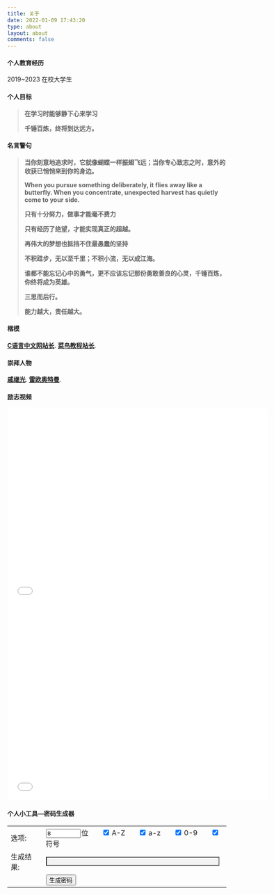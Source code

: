 ```yaml
---
title: 关于
date: 2022-01-09 17:43:20
type: about
layout: about
comments: false
---
```


#### 个人教育经历

2019~2023	在校大学生

#### 个人目标

> **在学习时能够静下心来学习**
>
> **千锤百炼，终将到达远方。**

#### 名言警句

> **当你刻意地追求时，它就像蝴蝶一样振翅飞远；当你专心致志之时，意外的收获已悄悄来到你的身边。**
>
> **When you pursue something deliberately, it flies**
> **away like a butterfly. When you concentrate, unexpected harvest has quietly come to your**
> **side.**
>
> **只有十分努力，做事才能毫不费力**
>
> **只有经历了绝望，才能实现真正的超越。**
>
> **再伟大的梦想也抵挡不住最愚蠢的坚持**
>
> **不积跬步，无以至千里；不积小流，无以成江海。**
>
> **谁都不能忘记心中的勇气，更不应该忘记那份勇敢善良的心灵，千锤百炼，你终将成为英雄。**
>
> **三思而后行。**
>
> **能力越大，责任越大。**

#### 楷模

[**C语言中文网站长**](http://c.biancheng.net/view/8092.html). [**菜鸟教程站长**](https://mp.weixin.qq.com/s/sVtChB0SrwmZIwqr5wJARA).

#### 崇拜人物

[**戚继光**](https://baike.baidu.com/item/%E6%88%9A%E7%BB%A7%E5%85%89/22374?fr=aladdin). [**雷欧奥特曼**](https://www.bilibili.com/video/BV1oE411D7GE?share_source=copy_web).

#### 励志视频


<iframe src="//player.bilibili.com/player.html?aid=70236053&bvid=BV1oE411D7GE&cid=121673166&page=1" scrolling="no" border="0" frameborder="no" framespacing="0" allowfullscreen="true" width="600" height="450"> </iframe>

<iframe src="//player.bilibili.com/player.html?aid=58967600&bvid=BV18t411L79T&cid=102790542&page=1" scrolling="no" border="0" frameborder="no" framespacing="0" allowfullscreen="true" width="600" height="450"> </iframe>

#### 个人小工具—密码生成器

<!DOCTYPE html>
<head> 
    <meta http-equiv="Content-Type"content="text/html; charset=UTF-8">
	<!-- <title>lihui327-随机密码生成器</title> -->
</head>
<body>
<table cellspacing=1 cellpadding=1 class="table">
<tr>
	<td class="td_left">选项:</td>
    <td class="td_right"><input id="tools_length"value="8"maxlength="3"style="width:80px;margin-right:2px">位
<input type="checkbox"id="tools_letters_upper"checked="true"style="margin:0 2px 0 30px">
<label for="tools_letters_upper"title="大写字母">A-Z</label>
<input type="checkbox"id="tools_letters_lower"checked="true"style="margin:0 2px 0 30px">
<label for="tools_letters_lower"title="小写字母">a-z</label>
<input type="checkbox"name="tools_numbers"id="tools_numbers"checked="true"style="margin:0 2px 0 30px">
<label for="tools_numbers"title="数字">0-9</label>
<input type="checkbox"id="tools_punctuations"checked="false"style="margin:0 2px 0 30px">
<label for="tools_punctuations"title="符号">符号</label>
   	</td>
</tr>
<tr><td class="td_left">生成结果:</td>
       <td class="td_right"><input style="width:98%;background-color:#f3f3f3"id="tools_result"readonly="true"onfocus="this.select()"></td>
</tr>
<tr><td class="td_left"></td>
       <td class="td_right"><input type="button"id="tools_submit_btn"class="btn"value="生成密码"onclick="password_generator()">
       </td>
</tr>
</table>
<script type="text/javascript">
	function password_generator(){
		var i;
		var j;
		var k;
		var result="";
		var string=new Array();
		string[0]="ABCDEFGHIJKLMNOPQRSTUVWXYZ";
		string[1]="abcdefghijklmnopqrstuvwxyz";
		string[2]="0123456789";
		string[3]="!@#$%^&*()_+~`|}{[]\:;?><,./-=";
		var checkbox_letters_upper=document.getElementById("tools_letters_upper");
		var checkbox_letters_lower=document.getElementById("tools_letters_lower");
		var checkbox_numbers=document.getElementById("tools_numbers");
		var checkbox_punctuations=document.getElementById("tools_punctuations");
		var input_length=document.getElementById("tools_length");
		var input_result=document.getElementById("tools_result");
		var len=parseInt(input_length.value);
		if(len<1){
			len=8;input_length.value="8"
		}
		if(checkbox_letters_upper.checked==false)
		{
			string[0]=""
		}
		if(checkbox_letters_lower.checked==false)
		{
			string[1]=""
		}
		if(checkbox_numbers.checked==false)
		{
			string[2]=""
		}
		if(checkbox_punctuations.checked==false)
		{
			string[3]=""
		}
		if(string.length>0)
		{
			for(i=len;i>0;--i)
			{
				j=Math.floor(Math.random()*4);
				while(string[j]=="")
					j=Math.floor(Math.random()*4);
				k=Math.floor(Math.random()*string[j].length)
				result+=string[j][k];
			}
			input_result.value=result
        }
	}
</script>
</body>
</html>